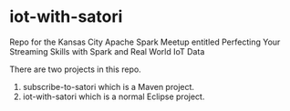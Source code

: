 # iot-with-satori
Repo for the Kansas City Apache Spark Meetup entitled Perfecting Your Streaming Skills with Spark and Real World IoT Data

There are two projects in this repo. 
1. subscribe-to-satori which is a Maven project.
2. iot-with-satori which is a normal Eclipse project.
